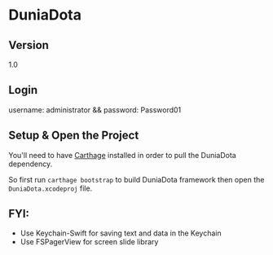 # DuniaDota

## Version

1.0

## Login
username: administrator && password: Password01

## Setup & Open the Project

You'll need to have [Carthage](https://github.com/Carthage/Carthage) installed
in order to pull the DuniaDota dependency.

So first run `carthage bootstrap` to build DuniaDota framework then open the
`DuniaDota.xcodeproj` file.

## FYI:
+ Use Keychain-Swift for saving text and data in the Keychain
+ Use FSPagerView for screen slide library
